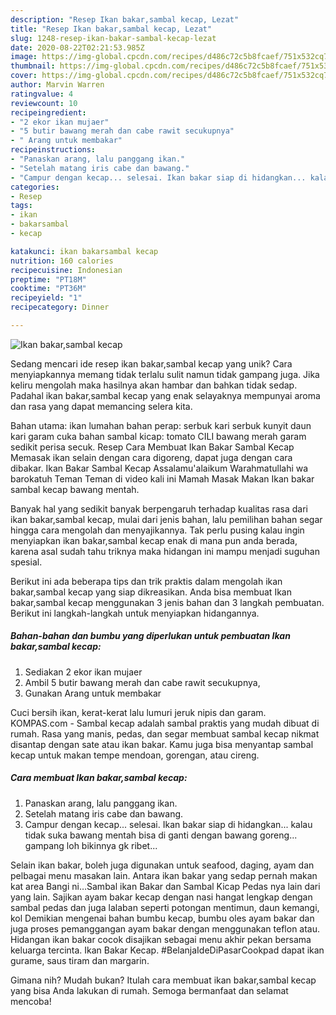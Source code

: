 ```yaml
---
description: "Resep Ikan bakar,sambal kecap, Lezat"
title: "Resep Ikan bakar,sambal kecap, Lezat"
slug: 1248-resep-ikan-bakar-sambal-kecap-lezat
date: 2020-08-22T02:21:53.985Z
image: https://img-global.cpcdn.com/recipes/d486c72c5b8fcaef/751x532cq70/ikan-bakarsambal-kecap-foto-resep-utama.jpg
thumbnail: https://img-global.cpcdn.com/recipes/d486c72c5b8fcaef/751x532cq70/ikan-bakarsambal-kecap-foto-resep-utama.jpg
cover: https://img-global.cpcdn.com/recipes/d486c72c5b8fcaef/751x532cq70/ikan-bakarsambal-kecap-foto-resep-utama.jpg
author: Marvin Warren
ratingvalue: 4
reviewcount: 10
recipeingredient:
- "2 ekor ikan mujaer"
- "5 butir bawang merah dan cabe rawit secukupnya"
- " Arang untuk membakar"
recipeinstructions:
- "Panaskan arang, lalu panggang ikan."
- "Setelah matang iris cabe dan bawang."
- "Campur dengan kecap... selesai. Ikan bakar siap di hidangkan... kalau tidak suka bawang mentah bisa di ganti dengan bawang goreng... gampang loh bikinnya gk ribet..."
categories:
- Resep
tags:
- ikan
- bakarsambal
- kecap

katakunci: ikan bakarsambal kecap 
nutrition: 160 calories
recipecuisine: Indonesian
preptime: "PT18M"
cooktime: "PT36M"
recipeyield: "1"
recipecategory: Dinner

---
```



![Ikan bakar,sambal kecap](https://img-global.cpcdn.com/recipes/d486c72c5b8fcaef/751x532cq70/ikan-bakarsambal-kecap-foto-resep-utama.jpg)

Sedang mencari ide resep ikan bakar,sambal kecap yang unik? Cara menyiapkannya memang tidak terlalu sulit namun tidak gampang juga. Jika keliru mengolah maka hasilnya akan hambar dan bahkan tidak sedap. Padahal ikan bakar,sambal kecap yang enak selayaknya mempunyai aroma dan rasa yang dapat memancing selera kita.

Bahan utama: ikan lumahan bahan perap: serbuk kari serbuk kunyit daun kari garam cuka bahan sambal kicap: tomato CILI bawang merah garam sedikit perisa secuk. Resep Cara Membuat Ikan Bakar Sambal Kecap Memasak ikan selain dengan cara digoreng, dapat juga dengan cara dibakar. Ikan Bakar Sambal Kecap Assalamu&#39;alaikum Warahmatullahi wa barokatuh Teman Teman di video kali ini Mamah Masak Makan Ikan bakar sambal kecap bawang mentah.

Banyak hal yang sedikit banyak berpengaruh terhadap kualitas rasa dari ikan bakar,sambal kecap, mulai dari jenis bahan, lalu pemilihan bahan segar hingga cara mengolah dan menyajikannya. Tak perlu pusing kalau ingin menyiapkan ikan bakar,sambal kecap enak di mana pun anda berada, karena asal sudah tahu triknya maka hidangan ini mampu menjadi suguhan spesial.


Berikut ini ada beberapa tips dan trik praktis dalam mengolah ikan bakar,sambal kecap yang siap dikreasikan. Anda bisa membuat Ikan bakar,sambal kecap menggunakan 3 jenis bahan dan 3 langkah pembuatan. Berikut ini langkah-langkah untuk menyiapkan hidangannya.

<!--inarticleads1-->

##### Bahan-bahan dan bumbu yang diperlukan untuk pembuatan Ikan bakar,sambal kecap:

1. Sediakan 2 ekor ikan mujaer
1. Ambil 5 butir bawang merah dan cabe rawit secukupnya,
1. Gunakan  Arang untuk membakar


Cuci bersih ikan, kerat-kerat lalu lumuri jeruk nipis dan garam. KOMPAS.com - Sambal kecap adalah sambal praktis yang mudah dibuat di rumah. Rasa yang manis, pedas, dan segar membuat sambal kecap nikmat disantap dengan sate atau ikan bakar. Kamu juga bisa menyantap sambal kecap untuk makan tempe mendoan, gorengan, atau cireng. 

<!--inarticleads2-->

##### Cara membuat Ikan bakar,sambal kecap:

1. Panaskan arang, lalu panggang ikan.
1. Setelah matang iris cabe dan bawang.
1. Campur dengan kecap... selesai. Ikan bakar siap di hidangkan... kalau tidak suka bawang mentah bisa di ganti dengan bawang goreng... gampang loh bikinnya gk ribet...


Selain ikan bakar, boleh juga digunakan untuk seafood, daging, ayam dan pelbagai menu masakan lain. Antara ikan bakar yang sedap pernah makan kat area Bangi ni…Sambal ikan Bakar dan Sambal Kicap Pedas nya lain dari yang lain. Sajikan ayam bakar kecap dengan nasi hangat lengkap dengan sambal pedas dan juga lalaban seperti potongan mentimun, daun kemangi, kol Demikian mengenai bahan bumbu kecap, bumbu oles ayam bakar dan juga proses pemanggangan ayam bakar dengan menggunakan teflon atau. Hidangan ikan bakar cocok disajikan sebagai menu akhir pekan bersama keluarga tercinta. Ikan Bakar Kecap. #BelanjaIdeDiPasarCookpad dapat ikan gurame, saus tiram dan margarin. 

Gimana nih? Mudah bukan? Itulah cara membuat ikan bakar,sambal kecap yang bisa Anda lakukan di rumah. Semoga bermanfaat dan selamat mencoba!
